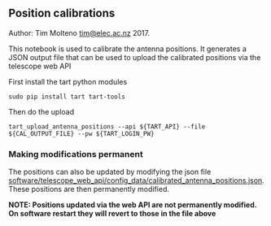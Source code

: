 ## Position calibrations

Author: Tim Molteno tim@elec.ac.nz 2017.

This notebook is used to calibrate the antenna positions. It generates a JSON output file that
can be used to upload the calibrated positions via the telescope web API

First install the tart python modules

    sudo pip install tart tart-tools
    
Then do the upload

    tart_upload_antenna_positions --api ${TART_API} --file ${CAL_OUTPUT_FILE} --pw ${TART_LOGIN_PW}

### Making modifications permanent

The positions can also be updated by modifying the json file [software/telescope_web_api/config_data/calibrated_antenna_positions.json](../../../software/containers/telescope_web_api/config_data/calibrated_antenna_positions.json). These positions are then permanently modified.


**NOTE: Positions updated via the web API are not permanently modified. On software restart they will revert to those in the file above**
